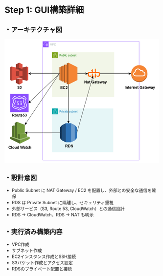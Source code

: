 # Step 1: GUI構築詳細

## ・アーキテクチャ図

![構成図](./aws_step1_architecture.png)

## ・設計意図

- Public Subnet に NAT Gateway / EC2 を配置し、外部との安全な通信を確保
- RDS は Private Subnet に隔離し、セキュリティ重視
- 外部サービス（S3, Route 53, CloudWatch）との通信設計
- RDS → CloudWatch、RDS → NAT も明示

## ・実行済み構築内容

- VPC作成
- サブネット作成
- EC2インスタンス作成とSSH接続
- S3バケット作成とアクセス設定
- RDSのプライベート配置と接続
